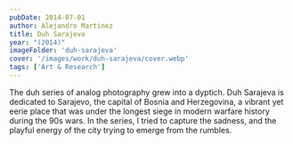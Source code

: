 ```yaml
---
pubDate: 2014-07-01
author: Alejandro Martinez
title: Duh Sarajeva
year: "(2014)"
imageFolder: 'duh-sarajeva'
cover: '/images/work/duh-sarajeva/cover.webp'
tags: ['Art & Research']
---
```


The duh series of analog photography grew into a dyptich. Duh Sarajeva is dedicated to Sarajevo, the capital of Bosnia and Herzegovina, a vibrant yet eerie place that was under the longest siege in modern warfare history during the 90s wars. In the series, I tried to capture the sadness, and the playful energy of the city trying to emerge from the rumbles. 